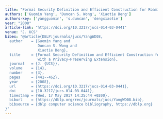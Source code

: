 ```yaml
---
title: "Formal Security Definition and Efficient Construction for Roaming with a Privacy-Preserving Extension."
authors: ['Guomin Yang', 'Duncan S. Wong', 'Xiaotie Deng']
authors-key: ['yangguomin', 's.duncan', 'dengxiaotie']
year: "2008"
article-link: "https://doi.org/10.3217/jucs-014-03-0441"
venue: "J. UCS"
bibex: "@article{DBLP:journals/jucs/YangWD08,
  author    = {Guomin Yang and
               Duncan S. Wong and
               Xiaotie Deng},
  title     = {Formal Security Definition and Efficient Construction for Roaming
               with a Privacy-Preserving Extension},
  journal   = {J. {UCS}},
  volume    = {14},
  number    = {3},
  pages     = {441--462},
  year      = {2008},
  url       = {https://doi.org/10.3217/jucs-014-03-0441},
  doi       = {10.3217/jucs-014-03-0441},
  timestamp = {Wed, 17 May 2017 14:25:44 +0200},
  biburl    = {https://dblp.org/rec/journals/jucs/YangWD08.bib},
  bibsource = {dblp computer science bibliography, https://dblp.org}
}"
---
```


